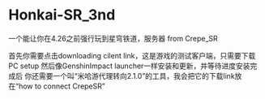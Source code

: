 # Honkai-SR_3nd
一个能让你在4.26之前强行玩到星穹铁道，服务器 from Crepe_SR

首先你需要点击downloading cilent link，这是游戏的测试客户端，只需要下载PC setup
然后像GenshinImpact launcher一样安装和更新，并等待进度安装完成后
你还需要一个叫“米哈游代理转向2.1.0”的工具，我会把它的下载link放在“how to connect CrepeSR”

